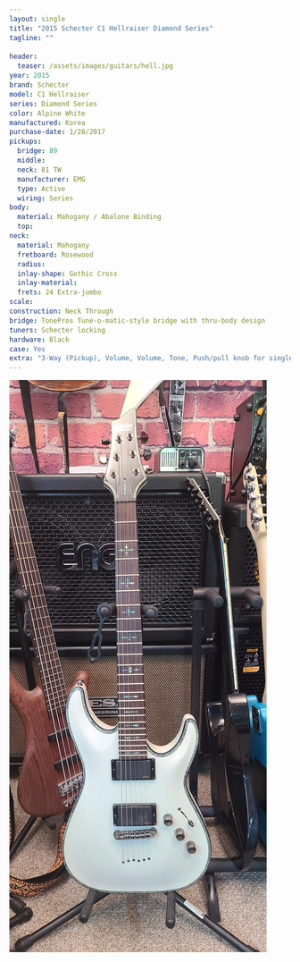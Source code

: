 ```yaml
---
layout: single
title: "2015 Schecter C1 Hellraiser Diamond Series"
tagline: ""

header:
  teaser: /assets/images/guitars/hell.jpg
year: 2015
brand: Schecter
model: C1 Hellraiser
series: Diamond Series
color: Alpine White
manufactured: Korea
purchase-date: 1/28/2017
pickups:
  bridge: 89
  middle:
  neck: 81 TW
  manufacturer: EMG
  type: Active
  wiring: Series
body:
  material: Mahogany / Abalone Binding
  top:
neck:
  material: Mahogany
  fretboard: Rosewood
  radius:
  inlay-shape: Gothic Cross
  inlay-material:
  frets: 24 Extra-jumbo
scale:
construction: Neck Through
bridge: TonePros Tune-o-matic-style bridge with thru-body design
tuners: Schecter locking
hardware: Black
case: Yes
extra: "3-Way (Pickup), Volume, Volume, Tone, Push/pull knob for single-coil on 81TW"
---
```

![header](/assets/images/guitars/hell.jpg)
